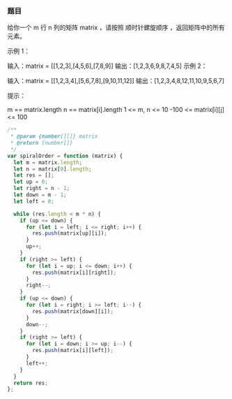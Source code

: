 <!-- @format -->

### 题目

给你一个 m 行 n 列的矩阵 matrix ，请按照 顺时针螺旋顺序 ，返回矩阵中的所有元素。

示例 1：

输入：matrix = [[1,2,3],[4,5,6],[7,8,9]]
输出：[1,2,3,6,9,8,7,4,5]
示例 2：

输入：matrix = [[1,2,3,4],[5,6,7,8],[9,10,11,12]]
输出：[1,2,3,4,8,12,11,10,9,5,6,7]

提示：

m == matrix.length
n == matrix[i].length
1 <= m, n <= 10
-100 <= matrix[i][j] <= 100

```js
/**
 * @param {number[][]} matrix
 * @return {number[]}
 */
var spiralOrder = function (matrix) {
  let m = matrix.length;
  let n = matrix[0].length;
  let res = [];
  let up = 0;
  let right = n - 1;
  let down = m - 1;
  let left = 0;

  while (res.length < m * n) {
    if (up <= down) {
      for (let i = left; i <= right; i++) {
        res.push(matrix[up][i]);
      }
      up++;
    }
    if (right >= left) {
      for (let i = up; i <= down; i++) {
        res.push(matrix[i][right]);
      }
      right--;
    }
    if (up <= down) {
      for (let i = right; i >= left; i--) {
        res.push(matrix[down][i]);
      }
      down--;
    }
    if (right >= left) {
      for (let i = down; i >= up; i--) {
        res.push(matrix[i][left]);
      }
      left++;
    }
  }
  return res;
};
```
